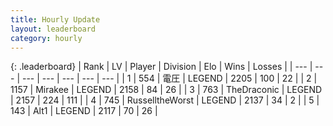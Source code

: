 ```yaml
---
title: Hourly Update
layout: leaderboard
category: hourly
---
```


{: .leaderboard}
| Rank | LV | Player | Division | Elo | Wins | Losses |
| --- | --- | --- | --- | --- | --- | --- |
| <span data-change="0">1</span> | 554 | <span title="ID: 407707">電圧</span> | LEGEND | <span data-change="0">2205</span> | <span data-change="0">100</span> | <span data-change="0">22</span> |
| <span data-change="1">2</span> | 1157 | <span title="ID: 416373">Mirakee</span> | LEGEND | <span data-change="4">2158</span> | <span data-change="1">84</span> | <span data-change="0">26</span> |
| <span data-change="-1">3</span> | 763 | <span title="ID: 544310">TheDraconic</span> | LEGEND | <span data-change="0">2157</span> | <span data-change="0">224</span> | <span data-change="0">111</span> |
| <span data-change="0">4</span> | 745 | <span title="ID: 388751">RusselltheWorst</span> | LEGEND | <span data-change="0">2137</span> | <span data-change="0">34</span> | <span data-change="0">2</span> |
| <span data-change="2">5</span> | 143 | <span title="ID: 443550">Alt1</span> | LEGEND | <span data-change="19">2117</span> | <span data-change="3">70</span> | <span data-change="0">26</span> |